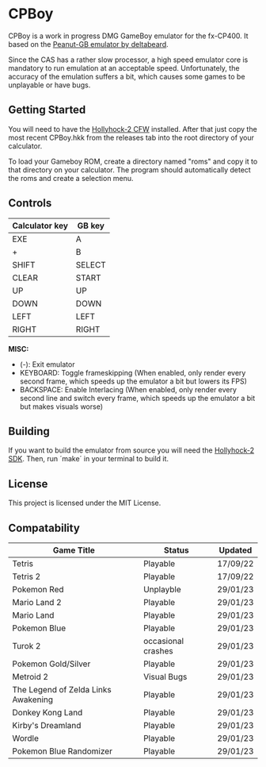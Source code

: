 # CPBoy

CPBoy is a work in progress DMG GameBoy emulator for the fx-CP400. It based on the [Peanut-GB emulator by deltabeard](https://github.com/deltabeard/Peanut-GB).

Since the CAS has a rather slow processor, a high speed emulator core is mandatory to run emulation at an acceptable speed. Unfortunately, the accuracy of the emulation suffers a bit, which causes some games to be unplayable or have bugs. 


## Getting Started

You will need to have the [Hollyhock-2 CFW](https://github.com/SnailMath/hollyhock-2/) installed. After that just copy the most recent CPBoy.hkk from the releases tab into the root directory of your calculator. 

To load your Gameboy ROM, create a directory named "roms" and copy it to that directory on your calculator. The program should automatically detect the roms and create a selection menu.


## Controls

| Calculator key | GB key |
| -------------- | ------ |
| EXE						 | A      |
| +   					 | B      |
| SHIFT 				 | SELECT |
| CLEAR					 | START  |
| UP	 					 | UP		  |
| DOWN					 | DOWN	  |
| LEFT					 | LEFT	  |
| RIGHT					 | RIGHT  |

**MISC:**
 - (-): Exit emulator
 - KEYBOARD: Toggle frameskipping (When enabled, only render every second frame, which speeds up the emulator a bit but lowers its FPS)
 - BACKSPACE: Enable Interlacing (When enabled, only render every second line and switch every frame, which speeds up the emulator a bit but makes visuals worse)


## Building

If you want to build the emulator from source you will need the [Hollyhock-2 SDK](https://github.com/SnailMath/hollyhock-2/). Then, run ´make´ in your terminal to build it.


## License

This project is licensed under the MIT License.

## Compatability

| Game Title | Status   | Updated  |
| ---------- | -------- | -------- |
| Tetris     | Playable | 17/09/22 |
| Tetris 2   | Playable | 17/09/22 |
|Pokemon Red | Unplayble| 29/01/23 |
|Mario Land 2|Playable|29/01/23|
|Mario Land|Playable|29/01/23|
|Pokemon Blue|Playable|29/01/23|
|Turok 2|occasional crashes|29/01/23|
|Pokemon Gold/Silver|Playable|29/01/23|
|Metroid 2|Visual Bugs|29/01/23|
|The Legend of Zelda Links Awakening|Playable|29/01/23|
|Donkey Kong Land|Playable|29/01/23|
|Kirby's Dreamland|Playable|29/01/23|
|Wordle|Playable|29/01/23|
|Pokemon Blue Randomizer|Playable|29/01/23|
